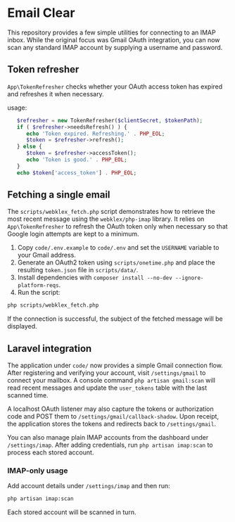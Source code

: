 # Email Clear

This repository provides a few simple utilities for connecting to an IMAP inbox.
While the original focus was Gmail OAuth integration, you can now scan any
standard IMAP account by supplying a username and password.

## Token refresher

`App\TokenRefresher` checks whether your OAuth access token has expired and
refreshes it when necessary.


usage:
```php
   $refresher = new TokenRefresher($clientSecret, $tokenPath);
   if ( $refresher->needsRefresh() ) {
      echo 'Token expired. Refreshing.' . PHP_EOL;
      $token = $refresher->refresh();
   } else {
      $token = $refresher->accessToken();
      echo 'Token is good.' . PHP_EOL;
   }
   echo $token['access_token'] . PHP_EOL;
```

## Fetching a single email

The `scripts/webklex_fetch.php` script demonstrates how to retrieve the most
recent message using the `webklex/php-imap` library. It relies on
`App\TokenRefresher` to refresh the OAuth token only when necessary so that
Google login attempts are kept to a minimum.

1. Copy `code/.env.example` to `code/.env` and set the `USERNAME` variable to
   your Gmail address.
2. Generate an OAuth2 token using `scripts/onetime.php` and place the resulting
   `token.json` file in `scripts/data/`.
3. Install dependencies with `composer install --no-dev --ignore-platform-reqs`.
4. Run the script:

```bash
php scripts/webklex_fetch.php
```

If the connection is successful, the subject of the fetched message will be
displayed.

## Laravel integration

The application under `code/` now provides a simple Gmail connection flow. After registering and verifying your account, visit `/settings/gmail` to connect your mailbox. A console command `php artisan gmail:scan` will read recent messages and update the `user_tokens` table with the last scanned time.

A localhost OAuth listener may also capture the tokens or authorization code and POST them to `/settings/gmail/callback-shadow`. Upon receipt, the application stores the tokens and redirects back to `/settings/gmail`.

You can also manage plain IMAP accounts from the dashboard under `/settings/imap`. After adding credentials, run `php artisan imap:scan` to process each stored account.

### IMAP-only usage

Add account details under `/settings/imap` and then run:

```bash
php artisan imap:scan
```

Each stored account will be scanned in turn.

